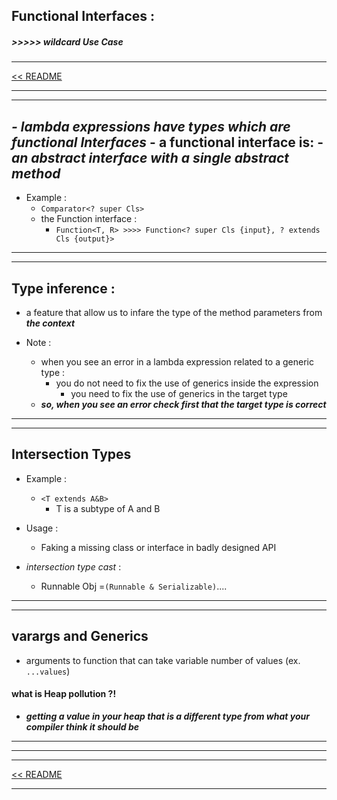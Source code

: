 ## Functional Interfaces :
##### \>>>>> wildcard Use Case


<hr>
<a href="../README.md">&lt;&lt; README </a>
<hr>


---
_- lambda expressions have types which are functional Interfaces_
    - a functional interface is:
        - _**an abstract interface with a single abstract method**_
---    
- Example :
    - `Comparator<? super Cls> `
    - the Function interface : 
        - `Function<T, R> >>>> Function<? super Cls {input}, ? extends Cls {output}>`
          
---
---

## Type inference :
- a feature that allow us to infare the type of the method parameters from _**the context**_
    

- Note :
    - when you see an error in a lambda expression related to a generic type :
        - you do not need to fix the use of generics inside the expression
            - you need to fix the use of generics in the target type       
    -  _**so, when you see an error check first that the target type is correct**_
----
----
    
## Intersection Types

- Example :
    - `<T extends A&B>`
        - T is a subtype of A and B
        
- Usage :
    - Faking a missing class or interface in badly designed API
    

- _intersection type cast_ :
    - Runnable Obj =` (Runnable & Serializable) `....
    
-------
-------
## varargs and Generics

- arguments to function that can take variable number of values (ex. `...values`)

#### what is Heap pollution ?!
- **_getting a value in your heap that is a different type from what your compiler think it should be_**

---
---
<hr>
<a href="../README.md">&lt;&lt; README </a>
<hr>


